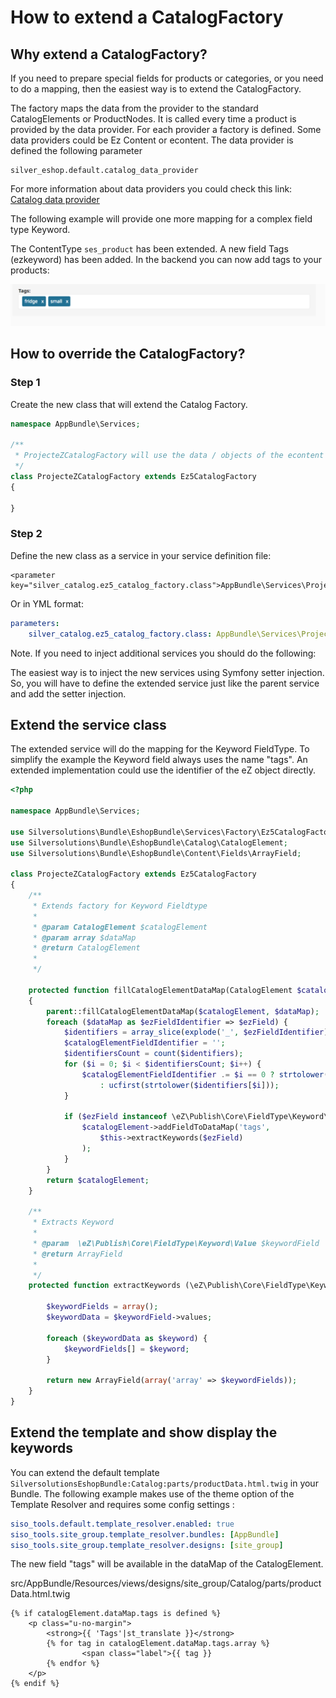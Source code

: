 # How to extend a CatalogFactory

## Why extend a CatalogFactory?

If you need to prepare special fields for products or categories, or you need to do a mapping, then the easiest way is to extend the CatalogFactory.

The factory maps the data from the provider to the standard CatalogElements or ProductNodes. It is called every time a product is provided by the data provider. For each provider a factory is defined. Some data providers could be Ez Content or econtent. The data provider is defined the following parameter 

``` 
silver_eshop.default.catalog_data_provider
```

For more information about data providers you could check this link: [Catalog data provider](http://confluence.extranet.silversolutions.de:8090/display/EX/Catalog+data+providers)

The following example will provide one more mapping for a complex field type Keyword.

The ContentType `ses_product` has been extended. A new field Tags (ezkeyword) has been added. In the backend you can now add tags to your products:

![](../../img/catalog_cookbook_1.png)

## How to override the CatalogFactory?

### Step 1

Create the new class that will extend the Catalog Factory.

``` php
namespace AppBundle\Services;
 
/**
 * ProjecteZCatalogFactory will use the data / objects of the econtent API.
 */
class ProjecteZCatalogFactory extends Ez5CatalogFactory
{

}
```

### Step 2

Define the new class as a service in your service definition file:

``` 
<parameter key="silver_catalog.ez5_catalog_factory.class">AppBundle\Services\ProjecteZCatalogFactory</parameter>
```

Or in YML format:

``` yaml
parameters:
    silver_catalog.ez5_catalog_factory.class: AppBundle\Services\ProjecteZCatalogFactory
```

Note. If you need to inject additional services you should do the following:

The easiest way is to inject the new services using Symfony setter injection. So, you will have to define the extended service just like the parent service and add the setter injection.

## Extend the service class

The extended service will do the mapping for the Keyword FieldType.  To simplify the example the Keyword field always uses the name "tags". An extended implementation could use the identifier of the eZ object directly. 

``` php
<?php

namespace AppBundle\Services;

use Silversolutions\Bundle\EshopBundle\Services\Factory\Ez5CatalogFactory;
use Silversolutions\Bundle\EshopBundle\Catalog\CatalogElement;
use Silversolutions\Bundle\EshopBundle\Content\Fields\ArrayField;

class ProjecteZCatalogFactory extends Ez5CatalogFactory
{
    /**
     * Extends factory for Keyword Fieldtype
     *
     * @param CatalogElement $catalogElement
     * @param array $dataMap
     * @return CatalogElement
     *
     */

    protected function fillCatalogElementDataMap(CatalogElement $catalogElement, array $dataMap = array())
    {
        parent::fillCatalogElementDataMap($catalogElement, $dataMap);
        foreach ($dataMap as $ezFieldIdentifier => $ezField) {
            $identifiers = array_slice(explode('_', $ezFieldIdentifier), 1);
            $catalogElementFieldIdentifier = '';
            $identifiersCount = count($identifiers);
            for ($i = 0; $i < $identifiersCount; $i++) {
                $catalogElementFieldIdentifier .= $i == 0 ? strtolower($identifiers[$i])
                    : ucfirst(strtolower($identifiers[$i]));
            }

            if ($ezField instanceof \eZ\Publish\Core\FieldType\Keyword\Value) {
                $catalogElement->addFieldToDataMap('tags',
                    $this->extractKeywords($ezField)
                );
            }
        }
        return $catalogElement;
    }

    /**
     * Extracts Keyword
     *
     * @param  \eZ\Publish\Core\FieldType\Keyword\Value $keywordField
     * @return ArrayField
     *
     */
    protected function extractKeywords (\eZ\Publish\Core\FieldType\Keyword\Value $keywordField) {

        $keywordFields = array();
        $keywordData = $keywordField->values;

        foreach ($keywordData as $keyword) {
            $keywordFields[] = $keyword;
        }

        return new ArrayField(array('array' => $keywordFields));
    }
}
```

## Extend the template and show display the keywords

You can extend the default template `SilversolutionsEshopBundle:Catalog:parts/productData.html.twig` in your Bundle. The following example makes use of the theme option of the Template Resolver and requires some config settings :

``` yaml
siso_tools.default.template_resolver.enabled: true
siso_tools.site_group.template_resolver.bundles: [AppBundle]
siso_tools.site_group.template_resolver.designs: [site_group]
```

The new field "tags" will be available in the dataMap of the CatalogElement. 

src/AppBundle/Resources/views/designs/site_group/Catalog/parts/productData.html.twig

``` html+twig
{% if catalogElement.dataMap.tags is defined %}
    <p class="u-no-margin">
        <strong>{{ 'Tags'|st_translate }}</strong>
        {% for tag in catalogElement.dataMap.tags.array %}
                <span class="label">{{ tag }}
        {% endfor %}
    </p>
{% endif %}
```
